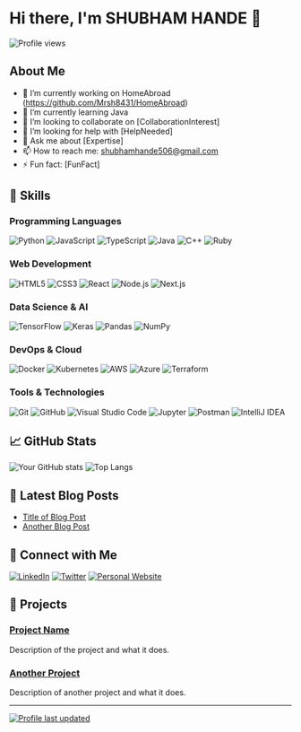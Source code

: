 # Hi there, I'm SHUBHAM HANDE 👋

![Profile views](https://https://github.com/Mrsh8431)

## About Me

- 🔭 I’m currently working on HomeAbroad (https://github.com/Mrsh8431/HomeAbroad)
- 🌱 I’m currently learning Java
- 👯 I’m looking to collaborate on [CollaborationInterest]
- 🤔 I’m looking for help with [HelpNeeded]
- 💬 Ask me about [Expertise]
- 📫 How to reach me: shubhamhande506@gmail.com
- ⚡ Fun fact: [FunFact]

## 🚀 Skills

### Programming Languages

![Python](https://img.shields.io/badge/-Python-3776AB?style=flat&logo=python&logoColor=white)
![JavaScript](https://img.shields.io/badge/-JavaScript-EDD222?style=flat&logo=javascript&logoColor=white)
![TypeScript](https://img.shields.io/badge/-TypeScript-3178C6?style=flat&logo=typescript&logoColor=white)
![Java](https://img.shields.io/badge/-Java-007396?style=flat&logo=java&logoColor=white)
![C++](https://img.shields.io/badge/-C++-00599C?style=flat&logo=c%2B%2B&logoColor=white)
![Ruby](https://img.shields.io/badge/-Ruby-CC342D?style=flat&logo=ruby&logoColor=white)

### Web Development

![HTML5](https://img.shields.io/badge/-HTML5-E34F26?style=flat&logo=html5&logoColor=white)
![CSS3](https://img.shields.io/badge/-CSS3-1572B6?style=flat&logo=css3&logoColor=white)
![React](https://img.shields.io/badge/-React-61DAFB?style=flat&logo=react&logoColor=white)
![Node.js](https://img.shields.io/badge/-Node.js-339933?style=flat&logo=node.js&logoColor=white)
![Next.js](https://img.shields.io/badge/-Next.js-000000?style=flat&logo=next.js&logoColor=white)

### Data Science & AI

![TensorFlow](https://img.shields.io/badge/-TensorFlow-FF6F00?style=flat&logo=tensorflow&logoColor=white)
![Keras](https://img.shields.io/badge/-Keras-D00000?style=flat&logo=keras&logoColor=white)
![Pandas](https://img.shields.io/badge/-Pandas-150458?style=flat&logo=pandas&logoColor=white)
![NumPy](https://img.shields.io/badge/-NumPy-013243?style=flat&logo=numpy&logoColor=white)

### DevOps & Cloud

![Docker](https://img.shields.io/badge/-Docker-2496ED?style=flat&logo=docker&logoColor=white)
![Kubernetes](https://img.shields.io/badge/-Kubernetes-326CE5?style=flat&logo=kubernetes&logoColor=white)
![AWS](https://img.shields.io/badge/-AWS-232F3E?style=flat&logo=amazon-aws&logoColor=white)
![Azure](https://img.shields.io/badge/-Azure-0078D4?style=flat&logo=microsoft-azure&logoColor=white)
![Terraform](https://img.shields.io/badge/-Terraform-623CE4?style=flat&logo=terraform&logoColor=white)

### Tools & Technologies

![Git](https://img.shields.io/badge/-Git-F05032?style=flat&logo=git&logoColor=white)
![GitHub](https://img.shields.io/badge/-GitHub-181717?style=flat&logo=github&logoColor=white)
![Visual Studio Code](https://img.shields.io/badge/-VS%20Code-007ACC?style=flat&logo=visual-studio-code&logoColor=white)
![Jupyter](https://img.shields.io/badge/-Jupyter-F37626?style=flat&logo=jupyter&logoColor=white)
![Postman](https://img.shields.io/badge/-Postman-FF6C37?style=flat&logo=postman&logoColor=white)
![IntelliJ IDEA](https://img.shields.io/badge/-IntelliJ%20IDEA-000000?style=flat&logo=intellij-idea&logoColor=white)

## 📈 GitHub Stats

![Your GitHub stats](https://github-readme-stats.vercel.app/api?username=YourUsername&show_icons=true&theme=radical)
![Top Langs](https://github-readme-stats.vercel.app/api/top-langs/?username=YourUsername&layout=compact&theme=radical)

## 📝 Latest Blog Posts

<!-- BLOG-POST-LIST:START -->
- [Title of Blog Post](https://yourblog.com/title-of-blog-post)
- [Another Blog Post](https://yourblog.com/another-blog-post)
<!-- BLOG-POST-LIST:END -->

## 🔗 Connect with Me

[![LinkedIn](https://img.shields.io/badge/-LinkedIn-0A66C2?style=flat&logo=LinkedIn&logoColor=white)](https://linkedin.com/in/shubhamhande)
[![Twitter](https://img.shields.io/badge/-Twitter-1DA1F2?style=flat&logo=Twitter&logoColor=white)](https://twitter.com/Mrsh8431)
[![Personal Website](https://img.shields.io/badge/-Website-000000?style=flat&logo=About.me&logoColor=white)](https://yourwebsite.com)

## 🧰 Projects

### [Project Name](https://github.com/YourUsername/ProjectName)
Description of the project and what it does.

### [Another Project](https://github.com/YourUsername/AnotherProject)
Description of another project and what it does.

---

[![Profile last updated](https://img.shields.io/github/last-commit/YourUsername/YourUsername/main?label=Last%20updated&color=green)](https://github.com/YourUsername/YourUsername)
